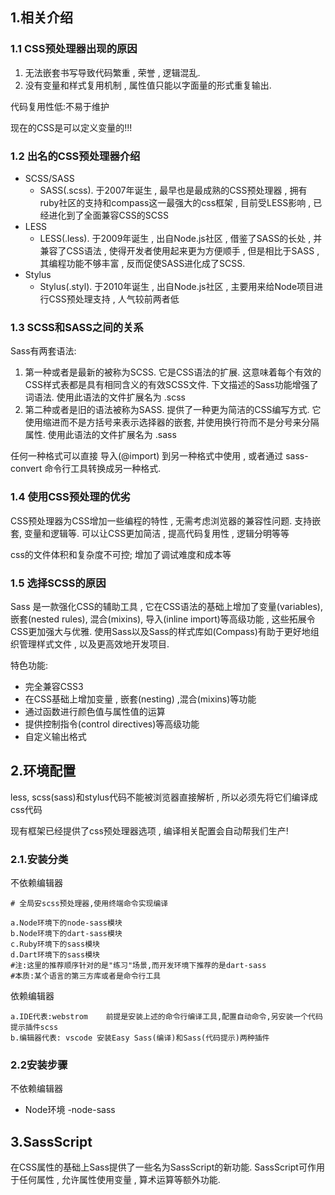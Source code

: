## 1.相关介绍

### 1.1 CSS预处理器出现的原因

1. 无法嵌套书写导致代码繁重 , 荣誉 , 逻辑混乱.
2. 没有变量和样式复用机制 , 属性值只能以字面量的形式重复输出.

代码复用性低:不易于维护

现在的CSS是可以定义变量的!!!

### 1.2 出名的CSS预处理器介绍

- SCSS/SASS
  - SASS(.scss). 于2007年诞生 , 最早也是最成熟的CSS预处理器 , 拥有ruby社区的支持和compass这一最强大的css框架 , 目前受LESS影响 , 已经进化到了全面兼容CSS的SCSS
- LESS
  - LESS(.less). 于2009年诞生 , 出自Node.js社区 , 借鉴了SASS的长处 , 并兼容了CSS语法 , 使得开发者使用起来更为方便顺手 , 但是相比于SASS ,其编程功能不够丰富 , 反而促使SASS进化成了SCSS.
- Stylus
  - Stylus(.styl). 于2010年诞生 , 出自Node.js社区 , 主要用来给Node项目进行CSS预处理支持 , 人气较前两者低

### 1.3 SCSS和SASS之间的关系

Sass有两套语法:

1. 第一种或者是最新的被称为SCSS. 它是CSS语法的扩展. 这意味着每个有效的CSS样式表都是具有相同含义的有效SCSS文件. 下文描述的Sass功能增强了词语法. 使用此语法的文件扩展名为 .scss
2. 第二种或者是旧的语法被称为SASS. 提供了一种更为简洁的CSS编写方式. 它使用缩进而不是方括号来表示选择器的嵌套, 并使用换行符而不是分号来分隔属性. 使用此语法的文件扩展名为 .sass

任何一种格式可以直接 导入(@import) 到另一种格式中使用 , 或者通过 sass-convert 命令行工具转换成另一种格式.

### 1.4 使用CSS预处理的优劣

CSS预处理器为CSS增加一些编程的特性 , 无需考虑浏览器的兼容性问题. 支持嵌套, 变量和逻辑等. 可以让CSS更加简洁 , 提高代码复用性 , 逻辑分明等等

css的文件体积和复杂度不可控; 增加了调试难度和成本等

### 1.5 选择SCSS的原因

Sass 是一款强化CSS的辅助工具 , 它在CSS语法的基础上增加了变量(variables), 嵌套(nested rules), 混合(mixins), 导入(inline import)等高级功能 , 这些拓展令CSS更加强大与优雅. 使用Sass以及Sass的样式库如(Compass)有助于更好地组织管理样式文件 , 以及更高效地开发项目.

特色功能:

- 完全兼容CSS3
- 在CSS基础上增加变量 , 嵌套(nesting) ,混合(mixins)等功能
- 通过函数进行颜色值与属性值的运算
- 提供控制指令(control directives)等高级功能
- 自定义输出格式

## 2.环境配置

less, scss(sass)和stylus代码不能被浏览器直接解析 , 所以必须先将它们编译成css代码

现有框架已经提供了css预处理器选项 , 编译相关配置会自动帮我们生产!

### 2.1.安装分类

不依赖编辑器

```shell
# 全局安scss预处理器,使用终端命令实现编译

a.Node环境下的node-sass模块
b.Node环境下的dart-sass模块
c.Ruby环境下的sass模块
d.Dart环境下的sass模块
#注:这里的推荐顺序针对的是"练习"场景,而开发环境下推荐的是dart-sass
#本质:某个语言的第三方库或者是命令行工具
```

依赖编辑器

```shell
a.IDE代表:webstrom	前提是安装上述的命令行编译工具,配置自动命令,另安装一个代码提示插件scss
b.编辑器代表: vscode	安装Easy Sass(编译)和Sass(代码提示)两种插件
```

### 2.2安装步骤

不依赖编辑器

- Node环境 -node-sass



## 3.SassScript

在CSS属性的基础上Sass提供了一些名为SassScript的新功能. SassScript可作用于任何属性 , 允许属性使用变量 , 算术运算等额外功能.



